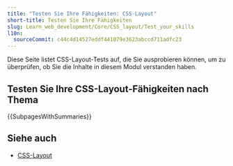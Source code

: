 ```yaml
---
title: "Testen Sie Ihre Fähigkeiten: CSS-Layout"
short-title: Testen Sie Ihre Fähigkeiten
slug: Learn_web_development/Core/CSS_layout/Test_your_skills
l10n:
  sourceCommit: c44c4d14527eddf441079e3623abccd711adfc23
---
```


Diese Seite listet CSS-Layout-Tests auf, die Sie ausprobieren können, um zu überprüfen, ob Sie die Inhalte in diesem Modul verstanden haben.

## Testen Sie Ihre CSS-Layout-Fähigkeiten nach Thema

{{SubpagesWithSummaries}}

## Siehe auch

- [CSS-Layout](/de/docs/Learn_web_development/Core/CSS_layout)
